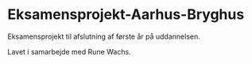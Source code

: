 # Eksamensprojekt-Aarhus-Bryghus

Eksamensprojekt til afslutning af første år på uddannelsen.

Lavet i samarbejde med Rune Wachs.
